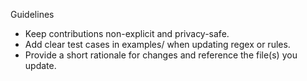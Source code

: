 Guidelines
- Keep contributions non-explicit and privacy-safe.
- Add clear test cases in examples/ when updating regex or rules.
- Provide a short rationale for changes and reference the file(s) you update.